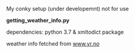 My conky setup
(under developemnt)
not for use

**getting_weather_info.py**

dependencies: python 3.7 & xmltodict package

weather info fetched from www.yr.no

